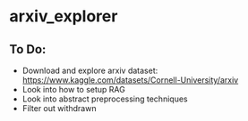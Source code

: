 # arxiv_explorer


## To Do:

- Download and explore arxiv dataset: https://www.kaggle.com/datasets/Cornell-University/arxiv
- Look into how to setup RAG
- Look into abstract preprocessing techniques
- Filter out withdrawn
